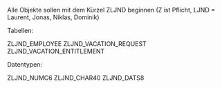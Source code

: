 Alle Objekte sollen mit dem Kürzel ZLJND beginnen (Z ist Pflicht, LJND = Laurent, Jonas, Niklas, Dominik)

Tabellen:

ZLJND_EMPLOYEE
ZLJND_VACATION_REQUEST
ZLJND_VACATION_ENTITLEMENT

Datentypen:

ZLJND_NUMC6
ZLJND_CHAR40
ZLJND_DATS8
